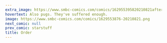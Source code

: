 ```yaml
---
extra_image: https://www.smbc-comics.com/comics/162955395820210821after.png
hovertext: Also pugs. They've suffered enough.
image: https://www.smbc-comics.com/comics/1629553876-20210821.png
next_comic: null
prev_comic: starstuff
title: Order
---
```


